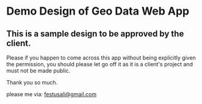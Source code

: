 # Demo Design of Geo Data Web App
## This is a sample design to be approved by the client.

Please if you happen to come across this app without being explicitly given the permission, you should please let go off it as it is a client's project and must not be made public.

Thank you so much.

please me via: festusali@gmail.com
